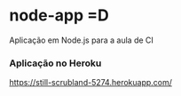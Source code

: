 # node-app =D
Aplicação em Node.js para a aula de CI

### Aplicação no Heroku
https://still-scrubland-5274.herokuapp.com/
